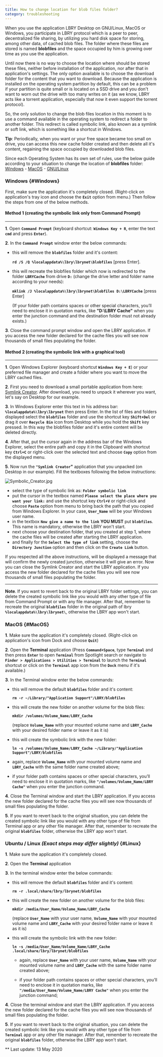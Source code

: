 ```yaml
---
title: How to change location for blob files folder?
category: troubleshooting
---
```


When you use the application LBRY Desktop on GNU/Linux, MacOS or Windows,  you participate in LBRY protocol which is a peer to peer, decentralized file sharing, by utilizing you hard disk space for storing, among other data, of cached blob files. The folder where these files are stored is named **blobfiles** and the space occupied by him is growing over time as you use the application.

Until now there is no way to choose the location where should be stored these files, neither before installation of the application, nor after that in application's settings. The only option available is to choose the download folder for the content that you want to download. Because the application is installed on the operating system partition by default, this can be a problem if your partition is quite small or is located on a SSD drive and you don't want to worn out the drive with too many writes on it (as we know, LBRY acts like a torrent application, especially that now it even support the torrent protocol).

So, the only solution to change the blob files location in this moment is to use a command available in the operating system to redirect a folder to another folder. This redirect is called symbolic link, also known as a symlink or soft link, which is something like a shortcut in Windows.

**Tip**: Periodically, when you want or your free space became too small on drive, you can access this new cache folder created and then delete all it's content, regaining the space occupied by downloaded blob files.

Since each Operating System has its own set of rules, use the below guide according to your situation to change the location of **blobfiles** folder: [Windows](#Windows) - [MacOS](#MacOS) - [GNU/Linux](#Linux)

### Windows {#Windows}

First, make sure the application it's completely closed. (Right-click on application's tray icon and choose the **`Exit`** option from menu.) Then follow the steps from one of the below methods.
 
#### Method 1 (creating the symbolic link only from Command Prompt)
---
**1**. Open **`Command Prompt`** (keyboard shortcut: **`Windows Key + R`**, enter the text **`cmd`** and press **`Enter`**).
  
**2**. In the **`Command Prompt`** window enter the below commands:
    
- this will remove the **`blobfiles`** folder and it's content:
        
  **`rd /S /Q %localappdata%\lbry\lbrynet\blobfiles`** [press Enter].
        
- this will recreate the blobfiles folder which now is redirected to the folder **`LBRYCache`** from drive **`D:`** (change the drive letter and folder name according to your needs):
        
  **`mklink /J %localappdata%\lbry\lbrynet\blobfiles D:\LBRYCache`** [press Enter]
        
  (If your folder path contains spaces or other special characters, you’ll need to enclose it in quotation marks, like **"D:\LBRY Cache"** when you enter the junction command and the destination folder must not already exists.)
  
**3**. Close the command prompt window and open the LBRY application. If you access the new folder declared for the cache files you will see now thousands of small files populating the folder.
  
#### Method 2 (creating the symbolic link with a graphical tool)
---
**1**. Open Windows Explorer (keyboard shortcut **`Windows Key + E`**) or your preferred file manager and create a folder where you want to move the LBRY cached files.

**2**. First you need to download a small portable application from here: <a href="http://bit.ly/symlinker_executable" target="_blank">Symlink Creator</a>. After download, you need to unpack it wherever you want, let's say on Desktop for our example.
 
**3**. In Windows Explorer enter this text in his address bar: **`%localappdata%\lbry\lbrynet`** then press Enter. In the list of files and folders displayed select the **`blobfiles`** folder and use the shortcut key **`Shift+Del`** or drag it over **`Recycle Bin`** icon from Desktop while you hold the **`Shift`** key pressed. In this way the blobfiles folder and it's entire content will be deleted directly.

**4**. After that, put the cursor again in the address bar of the Windows Explorer, select the entire path and copy it in the Clipboard with shortcut key **`Ctrl+C`** or right-click over the selected text and choose **`Copy`** option from the displayed menu.

**5**. Now run the **`"Symlink Creator`"** application that you unpacked (on Desktop in our example).
Fill the textboxes following the below instructions:

![Symbolic_Creator.jpg](https://imgsaver.com/images/2020/05/14/Symbolic_Creator.jpg)

- select the type of symbolic link as: **`Folder symbolic link`**
- put the cursor in the textbox named **`Please select the place where you want your link:`** and use the shortcut key **`Ctrl+V`** or right-click and choose **`Paste`** option from menu to bring back the path that you copied from Windows Explorer. In your case, **`User_Name`** will be your Windows user name.
- in the textbox **`Now give a name to the link`** **YOU MUST** put **`blobfiles`**. This name is mandatory, otherwise the LBRY won't start.
- next choose your destination folder, that you created at step 1, where the cache files will be created after starting the LBRY application.
- and finally for the **`Select the type of link`** setting, choose the **`Directory Junction`** option and then click on the **`Create Link`** button.

If you respected all the above instructions, will be displayed a  message that will confirm the newly created junction, otherwise it will give an error. Now you can close the Symlink Creator and start the LBRY application. If you access the new folder declared for the cache files you will see now thousands of small files populating the folder.

---
**Note**. If you want to revert back to the original LBRY folder settings, you can delete the created symbolic link like you would with any other type of file from Command Prompt or with any file manager. After that, remember to recreate the original **`blobfiles`** folder in the original path of lbry **`%localappdata%\lbry\lbrynet\`**, otherwise the LBRY app won't start.

### MacOS {#MacOS}
**1**. Make sure the application it's completely closed. (Right-click on application's icon from Dock and choose **`Quit`**)

**2**. Open the **Terminal** application (Press **`Command+Space`**, type **`Terminal`** and then press **`Enter`** to open **`Terminal`** from Spotlight search or navigate to **`Finder > Applications > Utilities > Terminal`** to launch the **`Terminal`** shortcut or click on the **`Terminal`** app icon from the **`Dock`** menu if it's available.)

**3**. In the Terminal window enter the below commands:
 
- this will remove the default **`blobfiles`** folder and it's content:
    
    **`rm -r ~/Library/"Application Support"/LBRY/blobfiles`**
- this will create the new folder on another volume for the blob files:
    
    **`mkdir /volumes/Volume_Name/LBRY_Cache`**
        
    (replace **`Volume_Name`** with your mounted volume name and **`LBRY_Cache`** with your desired folder name or leave it as it is)
    
- this will create the symbolic link with the new folder:
    
    **`ln -s /volumes/Volume_Name/LBRY_Cache ~/Library/"Application Support"/LBRY/blobfiles`**
    
- again, replace **`Volume_Name`** with your mounted volume name and **`LBRY_Cache`** with the same folder name created above;
    
- if your folder path contains spaces or other special characters, you’ll need to enclose it in quotation marks, like **`"/volumes/Volume_Name/LBRY Cache"`** when you enter the junction command.

**4**. Close the Terminal window and start the LBRY application. If you access the new folder declared for the cache files you will see now thousands of small files populating the folder.

**5**. If you want to revert back to the original situation, you can delete the created symbolic link like you would with any other type of file from Terminal app or any other file manager. After that, remember to recreate the original **`blobfiles`** folder, otherwise the LBRY app won't start.

### Ubuntu / Linux *(Exact steps may differ slightly)* {#Linux}

**1**. Make sure the application it's completely closed.

**2**. Open the **Terminal** application 

**3**. In the terminal window enter the below commands:
 
   - this will remove the default **`blobfiles`** folder and it's content:
    
       **`rm -r .local/share/lbry/lbrynet/blobfiles`**
    
   - this will create the new folder on another volume for the blob files:
    
       **`mkdir /media/User_Name/Volume_Name/LBRY_Cache`**
    
       (replace **`User_Name`** with your user name, **`Volume_Name`** with your mounted volume name and **`LBRY_Cache`** with your desired folder name or leave it as it is)
    
   - this will create the symbolic link with the new folder:
    
       **`ln -s /media/User_Name/Volume_Name/LBRY_Cache .local/share/lbry/lbrynet/blobfiles`**
    
        - again, replace **`User_Name`** with your user name, **`Volume_Name`** with your mounted volume name and **`LBRY_Cache`** with the same folder name created above;
    
        - if your folder path contains spaces or other special characters, you’ll need to enclose it in quotation marks, like **`"/media/User_Name/Volume_Name/LBRY Cache"`** when you enter the junction command;
    
**4**. Close the terminal window and start the LBRY application. If you access the new folder declared for the cache files you will see now thousands of small files populating the folder.

**5**. If you want to revert back to the original situation, you can delete the created symbolic link like you would with any other type of file from **`Terminal`** app or any other file manager. After that, remember to recreate the original **`blobfiles`** folder, otherwise the LBRY app won't start.

 ** Last update: 13 May 2020
